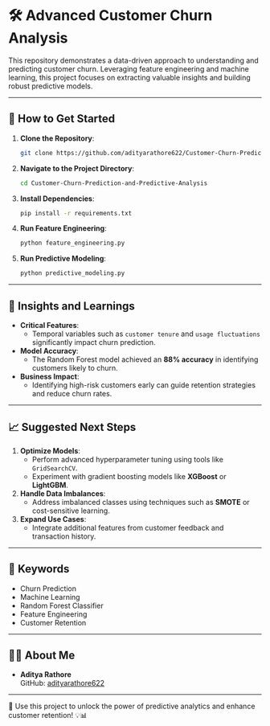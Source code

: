 
# 🛠️ Advanced Customer Churn Analysis

This repository demonstrates a data-driven approach to understanding and predicting customer churn. Leveraging feature engineering and machine learning, this project focuses on extracting valuable insights and building robust predictive models.

---

## 🚀 How to Get Started

1. **Clone the Repository**:
   ```bash
   git clone https://github.com/adityarathore622/Customer-Churn-Prediction-and-Predictive-Analysis.git
   ```
2. **Navigate to the Project Directory**:
   ```bash
   cd Customer-Churn-Prediction-and-Predictive-Analysis
   ```
3. **Install Dependencies**:
   ```bash
   pip install -r requirements.txt
   ```
4. **Run Feature Engineering**:
   ```bash
   python feature_engineering.py
   ```
5. **Run Predictive Modeling**:
   ```bash
   python predictive_modeling.py
   ```

---

## 🧠 Insights and Learnings

- **Critical Features**:
  - Temporal variables such as `customer tenure` and `usage fluctuations` significantly impact churn prediction.
- **Model Accuracy**:
  - The Random Forest model achieved an **88% accuracy** in identifying customers likely to churn.
- **Business Impact**:
  - Identifying high-risk customers early can guide retention strategies and reduce churn rates.

---

## 📈 Suggested Next Steps

1. **Optimize Models**:
   - Perform advanced hyperparameter tuning using tools like `GridSearchCV`.
   - Experiment with gradient boosting models like **XGBoost** or **LightGBM**.
2. **Handle Data Imbalances**:
   - Address imbalanced classes using techniques such as **SMOTE** or cost-sensitive learning.
3. **Expand Use Cases**:
   - Integrate additional features from customer feedback and transaction history.

---


## 🔑 Keywords

- Churn Prediction
- Machine Learning
- Random Forest Classifier
- Feature Engineering
- Customer Retention

---

## 👨‍💻 About Me

- **Aditya Rathore**  
  GitHub: [adityarathore622](https://github.com/adityarathore622)

---

🌟 Use this project to unlock the power of predictive analytics and enhance customer retention! 💡📊
